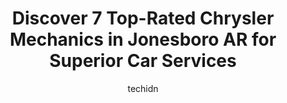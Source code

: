 ---
layout: ampstory
image: https://images.unsplash.com/photo-1598560342586-54fac322e093?ixlib=rb-4.0.3&ixid=MnwxMjA3fDB8MHxwaG90by1wYWdlfHx8fGVufDB8fHx8&auto=format&fit=crop&w=640&h=853&q=80
author: techidn
featured: false
description: For top-quality automotive repairs and maintenance, visit the 7 best Chrysler Mechanic in Jonesboro AR, USA. Their reputation for excellence and their dedication to customer satisfaction mak
title: Discover 7 Top-Rated Chrysler Mechanics in Jonesboro AR for Superior Car Services
cover:
   title: Discover 7 Top-Rated Chrysler Mechanics in Jonesboro AR for Superior Car Services
   subtitle: Rickpate
   background: https://images.unsplash.com/photo-1598560342586-54fac322e093?ixlib=rb-4.0.3&ixid=MnwxMjA3fDB8MHxwaG90by1wYWdlfHx8fGVufDB8fHx8&auto=format&fit=crop&w=640&h=853&q=80

pages: 
 - layout: thirds
   top: <h1>#1 German Auto Tech Jonesboro</h1>
   bottom: "<p>Logan and Team always take the best care of my (somewhat aged) German cars!  DONT LET ANYONE ELSE TOUCH YOUR PRECIOUS CAR! They do wonderful work and are always incredib</p>"
   background: https://www.knot35.com/toplist/wp-content/uploads/2023/06/best-chrysler-mechanic-1-in-jonesboro-ar-1685840924.jpeg
   backgroundblur: true
 - layout: thirds
   top: <h1>#2 University Auto Center</h1>
   bottom: "<p>1116 E Johnson Ave, Jonesboro, AR 72401, United States</p>"
   background: https://www.knot35.com/toplist/wp-content/uploads/2023/06/best-chrysler-mechanic-2-in-jonesboro-ar-1685840924.jpeg
   cta:
      link: https://www.knot35.com/toplist/discover-7-top-rated-chrysler-mechanics-in-jonesboro-ar-for-superior-car-services/
      text: Discover 7 Top-Rated Chrysler Mechanics in Jonesboro AR for Superior Car Services
 - layout: thirds
   top: <h1>#3 German Motorworks & Import Auto Service</h1>
   bottom: "<p>3215 Shelby Dr, Jonesboro, AR 72401, United States</p>"
   background: https://www.knot35.com/toplist/wp-content/uploads/2023/06/best-chrysler-mechanic-3-in-jonesboro-ar-1685840924.jpeg
   cta:
      link: https://www.knot35.com/toplist/discover-7-top-rated-chrysler-mechanics-in-jonesboro-ar-for-superior-car-services/
      text: Discover 7 Top-Rated Chrysler Mechanics in Jonesboro AR for Superior Car Services
 - layout: thirds
   top: <h1>#4 Starks Auto Service</h1>
   bottom: "<p>2829 Red Wolf Blvd, Jonesboro, AR 72401, United States</p>"
   background: https://images.unsplash.com/photo-1533998839656-76f5e4b2bccb?ixlib=rb-4.0.3&ixid=MnwxMjA3fDB8MHxwaG90by1wYWdlfHx8fGVufDB8fHx8&auto=format&fit=crop&w=640&h=853&q=80
   cta:
      link: https://www.knot35.com/toplist/discover-7-top-rated-chrysler-mechanics-in-jonesboro-ar-for-superior-car-services/
      text: Discover 7 Top-Rated Chrysler Mechanics in Jonesboro AR for Superior Car Services
 - layout: thirds
   top: <h1>#5 Yankeess Garage</h1>
   bottom: "<p>1100 E Johnson Ave, Jonesboro, AR 72401, United States</p>"
   background: https://images.unsplash.com/photo-1533735380053-eb8d0759b24a?ixlib=rb-4.0.3&ixid=MnwxMjA3fDB8MHxwaG90by1wYWdlfHx8fGVufDB8fHx8&auto=format&fit=crop&w=640&h=853&q=80
   cta:
      link: https://www.knot35.com/toplist/discover-7-top-rated-chrysler-mechanics-in-jonesboro-ar-for-superior-car-services/
      text: Discover 7 Top-Rated Chrysler Mechanics in Jonesboro AR for Superior Car Services
 - layout: thirds
   top: <h1>#6 Mid-South Auto Service</h1>
   bottom: "<p>909 S Gee St, Jonesboro, AR 72401, United States</p>"
   background: https://images.unsplash.com/photo-1552083974-186346191183?ixlib=rb-4.0.3&ixid=MnwxMjA3fDB8MHxwaG90by1wYWdlfHx8fGVufDB8fHx8&auto=format&fit=crop&w=640&h=853&q=80
   cta:
      link: https://www.knot35.com/toplist/discover-7-top-rated-chrysler-mechanics-in-jonesboro-ar-for-superior-car-services/
      text: Discover 7 Top-Rated Chrysler Mechanics in Jonesboro AR for Superior Car Services
 - layout: thirds
   top: <h1>#7 Geralds Auto Center</h1>
   bottom: "<p>2825 Race St, Jonesboro, AR 72401, United States</p>"
   background: https://images.unsplash.com/photo-1496096265110-f83ad7f96608?ixlib=rb-4.0.3&ixid=MnwxMjA3fDB8MHxwaG90by1wYWdlfHx8fGVufDB8fHx8&auto=format&fit=crop&w=640&h=853&q=80
   cta:
      link: https://www.knot35.com/toplist/discover-7-top-rated-chrysler-mechanics-in-jonesboro-ar-for-superior-car-services/
      text: Discover 7 Top-Rated Chrysler Mechanics in Jonesboro AR for Superior Car Services
 - layout: thirds
   middle: Continue reading...
   background: https://images.unsplash.com/photo-1531169509526-f8f1fdaa4a67?ixlib=rb-4.0.3&ixid=MnwxMjA3fDB8MHxwaG90by1wYWdlfHx8fGVufDB8fHx8&auto=format&fit=crop&w=640&h=853&q=80
   cta:
      link: https://www.knot35.com/toplist/discover-7-top-rated-chrysler-mechanics-in-jonesboro-ar-for-superior-car-services/
      text: Discover 7 Top-Rated Chrysler Mechanics in Jonesboro AR for Superior Car Services
      
---